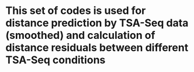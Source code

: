 # This set of codes is used for distance prediction by TSA-Seq data (smoothed) and calculation of distance residuals between different TSA-Seq conditions

##
